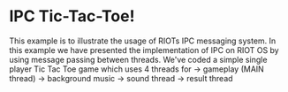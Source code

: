 IPC Tic-Tac-Toe!
=============

This example is to illustrate the usage of RIOTs IPC messaging system.
In this example we have presented the implementation of IPC on RIOT OS by using message passing between threads. We've coded a simple single player Tic Tac Toe game which uses 4 threads for 
	-> gameplay (MAIN thread)
	-> background music 
	-> sound thread 
	-> result thread

